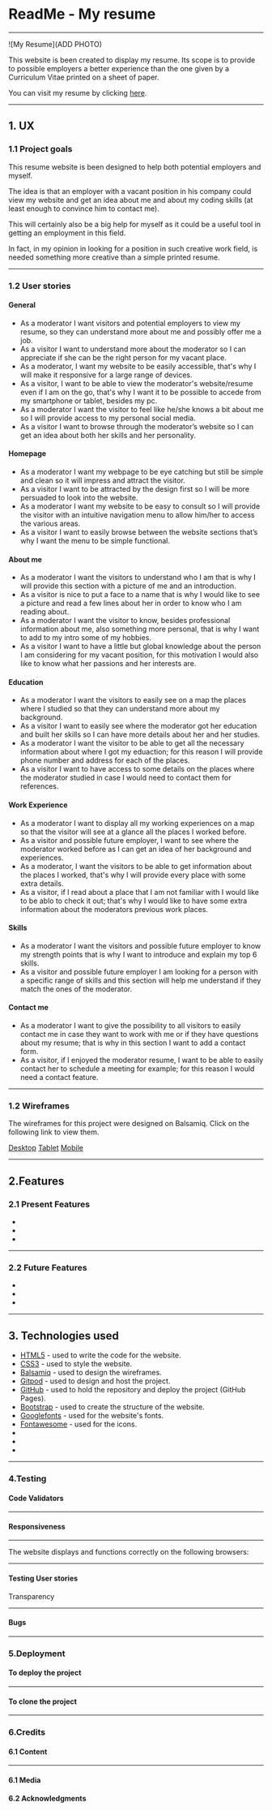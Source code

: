 # ReadMe - My resume
----------------------

![My Resume](ADD PHOTO)

This website is been created to display my resume.
Its scope is to provide to possible employers a better experience than the one given by a Curriculum Vitae
printed on a sheet of paper.

You can visit my resume by clicking [here](https://fral96.github.io/Milestone-2/).

--------------------------------------------------------------------------------------------------------------------------------------
## 1. UX

### 1.1 Project goals

This resume website is been designed to help both potential employers and myself.

The idea is that an employer with a vacant position in his company could view my website
and get an idea about me and about my coding skills (at least enough to convince him to contact me).

This will certainly also be a big help for myself as it could be a useful tool in getting an employment in this field.

In fact, in my opinion in looking for a position in such creative work field, is needed something more creative than a simple printed resume.

----------------------------------------------------------------------------------------------------------------------------------------------

### 1.2 User stories

#### General

* As a moderator I want visitors and potential employers to view my resume, so they can understand more about me and possibly offer me a job.
* As a visitor I want to understand more about the moderator so I can appreciate if she can be the right person for my vacant place.
* As a moderator, I want my website to be easily accessible, that's why I will make it responsive for a large range of devices.
* As a visitor, I want to be able to view the moderator's website/resume even if I am on the go, that's why I want it to be possible to accede from my smartphone or tablet, besides my pc.
* As a moderator I want the visitor to feel like he/she knows a bit about me so I will provide access to my personal social media.
* As a visitor I want to browse through the moderator’s website so I can get an idea about both her skills and her personality.

#### Homepage

* As a moderator I want my webpage to be eye catching but still be simple and clean so it will impress and attract the visitor. 
* As a visitor I want to be attracted by the design first so I will be more persuaded to look into the website.
* As a moderator I want my website to be easy to consult so I will provide the visitor with an intuitive navigation menu to allow him/her to access the various areas.
* As a visitor I want to easily browse between the website sections that’s why I want the menu to be simple functional.

#### About me

* As a moderator I want the visitors to understand who I am that is why I will provide this section with a picture of me and an introduction.
* As a visitor is nice to put a face to a name that is why I would like to see a picture and read a few lines about her in order to know who I am reading about.
* As a moderator I want the visitor to know, besides professional information about me, also something more personal, that is why I want to add to my intro some of my hobbies.
* As a visitor I want to have a little but global knowledge about the person I am considering for my vacant position, for this motivation I would also like to know what her passions and her interests are.

#### Education

* As a moderator I want the visitors to easily see on a map the places where I studied so that they can understand more about my background.
* As a visitor I want to easily see where the moderator got her education and built her skills so I can have more details about her and her studies.
* As a moderator I want the visitor to be able to get all the necessary information about where I got my eduaction; for this reason I will provide phone number and address for each of the places.
* As a visitor I want to have access to some details on the places where the moderator studied in case I would need to contact them for references.

#### Work Experience

* As a moderator I want to display all my working experiences on a map so that the visitor will see at a glance all the places I worked before.
* As a visitor and possible future employer, I want to see where the moderator worked before as I can get an idea of her background and experiences.
* As a moderator, I want the visitors to be able to get information about the places I worked, that's why I will provide every place with some extra details.
* As a visitor, if I read about a place that I am not familiar with I would like to be ablo to check it out; that's why I would like to have some extra information about the moderators previous work places.

#### Skills

* As a moderator I want the visitors and possible future employer to know my strength points that is why I want to introduce and explain my top 6 skills.
* As a visitor and possible future employer I am looking for a person with a specific range of skills and this section will help me understand if they match the ones of the moderator.

#### Contact me

* As a moderator I want to give the possibility to all visitors to easily contact me in case they want to work with me or if they have questions about my resume; that is why in this section I want to add a contact form.
* As a visitor, if I enjoyed the moderator resume, I want to be able to easily contact her to schedule a meeting for example; for this reason I would need a contact feature.

-------------------------------------------------------------------------------------------------------------------------------------------------------

### 1.2 Wireframes

The wireframes for this project were designed on Balsamiq.
Click on the following link to view them.

[Desktop](./assets/wireframes/desktop-wireframe.pdf)
[Tablet](./assets/wireframes/tablet-wireframe.pdf)
[Mobile](./assets/wireframes/mobile-wireframe.pdf)

------------------------------------------

## 2.Features

### 2.1 Present Features

* 
* 
* 

---------------------------------------------------------------------------------------------------------------------------

### 2.2 Future Features

* 
* 
* 

------------------------------------------------------------------------------------

## 3. Technologies used

* [HTML5](https://en.wikipedia.org/wiki/HTML5) - used to write the code for the website.
* [CSS3](https://en.wikipedia.org/wiki/CSS) - used to style the website.
* [Balsamiq](https://balsamiq.com/) - used to design the wireframes.
* [Gitpod](https://www.gitpod.io/) - used to design and host the project.
* [GitHub](https://github.com/) - used to hold the repository and deploy the project (GitHub Pages).
* [Bootstrap](https://getbootstrap.com/) - used to create the structure of the website.
* [Googlefonts](https://fonts.google.com/) - used for the website's fonts.
* [Fontawesome](https://fontawesome.com/) - used for the icons.
* 
* 
* 

-----------------------------------------------------------

### 4.Testing

#### Code Validators



-------------------------------------------------------------

#### Responsiveness



-----------------------------------------------------------------------------------------

The website displays and functions correctly on the following browsers:


------------------------------------------------------------------------

#### Testing User stories

Transparency


--------------------------------------------------------------------------

#### Bugs




---------------------------------------------------------------------------


### 5.Deployment

#### To deploy the project



--------------------------------------------------------------------

#### To clone the project



-------------------------------------------

### 6.Credits

#### 6.1 Content 



-------------------------------------------------------------------

#### 6.1 Media



#### 6.2 Acknowledgments

